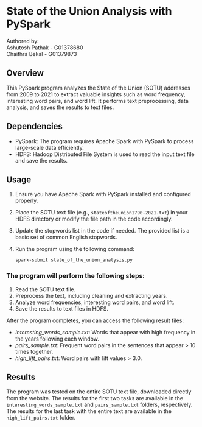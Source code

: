 # State of the Union Analysis with PySpark
Authored by:  
Ashutosh Pathak - G01378680  
Chaithra Bekal - G01379873

## Overview
This PySpark program analyzes the State of the Union (SOTU) addresses from 2009 to 2021 to extract valuable insights such as word frequency, interesting word pairs, and word lift. It performs text preprocessing, data analysis, and saves the results to text files.

## Dependencies
- PySpark: The program requires Apache Spark with PySpark to process large-scale data efficiently.
- HDFS: Hadoop Distributed File System is used to read the input text file and save the results.

## Usage
1. Ensure you have Apache Spark with PySpark installed and configured properly.

2. Place the SOTU text file (e.g., `stateoftheunion1790-2021.txt`) in your HDFS directory or modify the file path in the code accordingly.

3. Update the stopwords list in the code if needed. The provided list is a basic set of common English stopwords.

4. Run the program using the following command:
   ```bash
   spark-submit state_of_the_union_analysis.py
    ```

### The program will perform the following steps:
1. Read the SOTU text file.
2. Preprocess the text, including cleaning and extracting years.
3. Analyze word frequencies, interesting word pairs, and word lift.
4. Save the results to text files in HDFS.  

After the program completes, you can access the following result files:
- *interesting_words_sample.txt*: Words that appear with high frequency in the years following each window.
- *pairs_sample.txt*: Frequent word pairs in the sentences that appear > 10 times together.
- *high_lift_pairs.txt*: Word pairs with lift values > 3.0.


## Results
The program was tested on the entire SOTU text file, downloaded directly from the website. The results for the first two tasks are available in the `interesting_words_sample.txt` and `pairs_sample.txt` folders, respectively. The results for the last task with the entire text are available in the `high_lift_pairs.txt` folder.